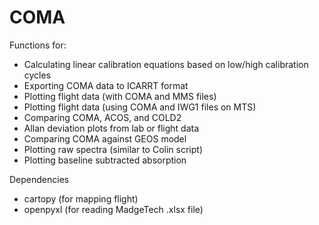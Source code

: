 # COMA

Functions for:
- Calculating linear calibration equations based on low/high calibration cycles
- Exporting COMA data to ICARRT format
- Plotting flight data (with COMA and MMS files)
- Plotting flight data (using COMA and IWG1 files on MTS)
- Comparing COMA, ACOS, and COLD2
- Allan deviation plots from lab or flight data
- Comparing COMA against GEOS model
- Plotting raw spectra (similar to Colin script)
- Plotting baseline subtracted absorption

Dependencies
- cartopy (for mapping flight)
- openpyxl (for reading MadgeTech .xlsx file)